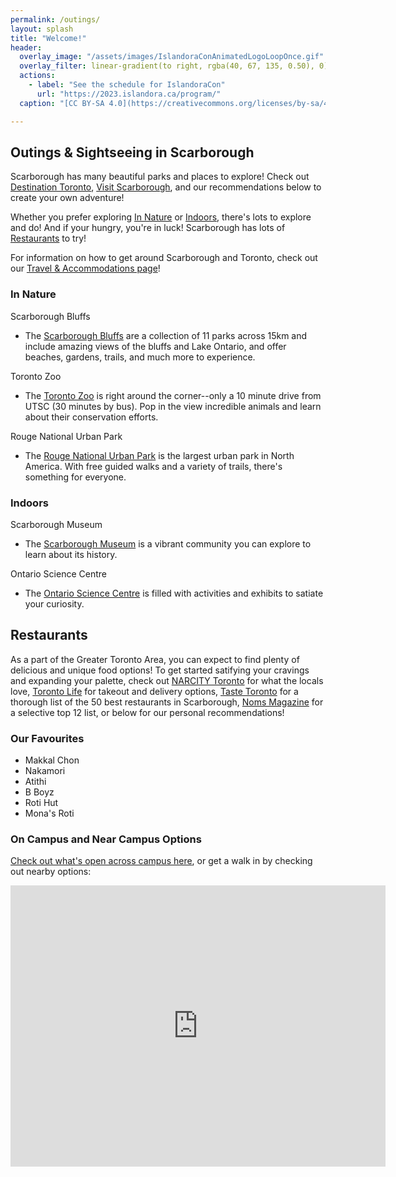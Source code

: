 ```yaml
---
permalink: /outings/
layout: splash
title: "Welcome!"
header:
  overlay_image: "/assets/images/IslandoraConAnimatedLogoLoopOnce.gif"
  overlay_filter: linear-gradient(to right, rgba(40, 67, 135, 0.50), 0)
  actions:
    - label: "See the schedule for IslandoraCon" 
      url: "https://2023.islandora.ca/program/"
  caption: "[CC BY-SA 4.0](https://creativecommons.org/licenses/by-sa/4.0)"

---
```


## Outings & Sightseeing in Scarborough

Scarborough has many beautiful parks and places to explore! Check out [Destination Toronto](https://www.destinationtoronto.com/neighbourhoods/scarborough/), [Visit Scarborough](https://www.visitscarborough.com/), and our recommendations below to create your own adventure!

Whether you prefer exploring [In Nature](#In-Nature) or [Indoors](#Indoors), there's lots to explore and do! And if your hungry, you're in luck! Scarborough has lots of [Restaurants](#Restaurants) to try!

For information on how to get around Scarborough and Toronto, check out our [Travel & Accommodations page](https://2023.islandora.ca/travelaccommodations/#Getting-Around)!

### <a name="In-Nature"/> In Nature

Scarborough Bluffs
* The [Scarborough Bluffs](https://www.toronto.ca/explore-enjoy/parks-gardens-beaches/scarborough-bluffs/) are a collection of 11 parks across 15km and include amazing views of the bluffs and Lake Ontario, and offer beaches, gardens, trails, and much more to experience. 

Toronto Zoo
* The [Toronto Zoo](https://www.torontozoo.com/) is right around the corner--only a 10 minute drive from UTSC (30 minutes by bus). Pop in the view incredible animals and learn about their conservation efforts.

Rouge National Urban Park
* The [Rouge National Urban Park](https://parks.canada.ca/pn-np/on/rouge) is the largest urban park in North America. With free guided walks and a variety of trails, there's something for everyone.

### <a name="Indoors"/> Indoors

Scarborough Museum
* The [Scarborough Museum](https://www.toronto.ca/explore-enjoy/history-art-culture/museums/scarborough-museum/) is a vibrant community you can explore to learn about its history.

Ontario Science Centre
* The [Ontario Science Centre](https://www.ontariosciencecentre.ca/) is filled with activities and exhibits to satiate your curiosity.

## <a name="Restaurants"/> Restaurants 
As a part of the Greater Toronto Area, you can expect to find plenty of delicious and unique food options! To get started satifying your cravings and expanding your palette, check out [NARCITY Toronto](https://www.narcity.com/toronto/the-best-restaurants-in-scarborough-that-local-foodies-are-completely-in-love-with) for what the locals love, [Toronto Life](https://torontolife.com/food/10-of-the-best-restaurants-in-scarborough-for-takeout-and-delivery/) for takeout and delivery options, [Taste Toronto](https://www.tastetoronto.com/guides/the-best-restaurants-in-scarborough) for a thorough list of the 50 best restaurants in Scarborough, [Noms Magazine](https://nomsmagazine.com/best-scarborough-restaurants/) for a selective top 12 list, or below for our personal recommendations!

### Our Favourites

* Makkal Chon
* Nakamori 
* Atithi 
* B Boyz
* Roti Hut
* Mona's Roti

### On Campus and Near Campus Options
[Check out what's open across campus here](https://www.utsc.utoronto.ca/programs/utscfood/), or get a walk in by checking out nearby options:
<iframe src="https://www.google.com/maps/embed?pb=!1m16!1m12!1m3!1d5760.7276674315635!2d-79.19048860506352!3d43.78606286647889!2m3!1f0!2f0!3f0!3m2!1i1024!2i768!4f13.1!2m1!1srestaurants!5e0!3m2!1sen!2sca!4v1678476270269!5m2!1sen!2sca" width="600" height="450" style="border:0;" allowfullscreen="" loading="lazy" referrerpolicy="no-referrer-when-downgrade"></iframe>
